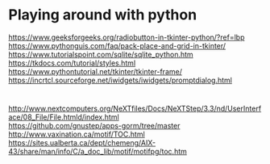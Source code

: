 # Playing around with python

https://www.geeksforgeeks.org/radiobutton-in-tkinter-python/?ref=lbp <br/>
https://www.pythonguis.com/faq/pack-place-and-grid-in-tkinter/ <br/>
https://www.tutorialspoint.com/sqlite/sqlite_python.htm <br/>
https://tkdocs.com/tutorial/styles.html <br/>
https://www.pythontutorial.net/tkinter/tkinter-frame/ <br/>
https://incrtcl.sourceforge.net/iwidgets/iwidgets/promptdialog.html <br/>

#

http://www.nextcomputers.org/NeXTfiles/Docs/NeXTStep/3.3/nd/UserInterface/08_File/File.htmld/index.html <br/>
https://github.com/gnustep/apps-gorm/tree/master <br/>
http://www.vaxination.ca/motif/TOC.html <br/>
https://sites.ualberta.ca/dept/chemeng/AIX-43/share/man/info/C/a_doc_lib/motif/motifpg/toc.htm <br/>
